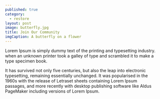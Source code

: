 ```yaml
---
published: true
category:
  - restore
layout: post
image: butterfly.jpg
title: Join Our Community
imgCaption: A butterfly on a flower
---
```

Lorem Ipsum is simply dummy text of the printing and typesetting industry. when an unknown printer took a galley of type and scrambled it to make a type specimen book.

It has survived not only five centuries, but also the leap into electronic typesetting, remaining essentially unchanged. It was popularised in the 1960s with the release of Letraset sheets containing Lorem Ipsum passages, and more recently with desktop publishing software like Aldus PageMaker including versions of Lorem Ipsum.
